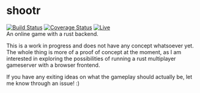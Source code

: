 # shootr
[![Build Status](https://travis-ci.org/SirRade/shootr.svg?branch=master)](https://travis-ci.org/SirRade/shootr) [![Coverage Status](https://coveralls.io/repos/github/SirRade/shootr/badge.svg?branch=master)](https://coveralls.io/github/SirRade/shootr?branch=master) [![Live](https://img.shields.io/badge/live-beta.jnferner.com-blue.svg)](https://beta.jnferner.com)  
An online game with a rust backend.

This is a work in progress and does not have any concept whatsoever yet.
The whole thing is more of a proof of concept at the moment, as I am interested
in exploring the possibilities of running a rust multiplayer gameserver 
with a browser frontend.

If you have any exiting ideas on what the gameplay should actually be, let me know through an issue! :)
